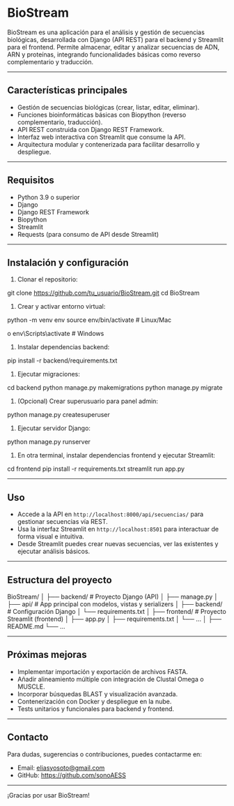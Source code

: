 # BioStream

BioStream es una aplicación para el análisis y gestión de secuencias biológicas, desarrollada con Django (API REST) para el backend y Streamlit para el frontend. Permite almacenar, editar y analizar secuencias de ADN, ARN y proteínas, integrando funcionalidades básicas como reverso complementario y traducción.

---

## Características principales

- Gestión de secuencias biológicas (crear, listar, editar, eliminar).
- Funciones bioinformáticas básicas con Biopython (reverso complementario, traducción).
- API REST construida con Django REST Framework.
- Interfaz web interactiva con Streamlit que consume la API.
- Arquitectura modular y contenerizada para facilitar desarrollo y despliegue.

---

## Requisitos

- Python 3.9 o superior
- Django
- Django REST Framework
- Biopython
- Streamlit
- Requests (para consumo de API desde Streamlit)

---

## Instalación y configuración

1. Clonar el repositorio:

git clone https://github.com/tu_usuario/BioStream.git
cd BioStream

1. Crear y activar entorno virtual:

python -m venv env
source env/bin/activate # Linux/Mac

o
env\Scripts\activate # Windows


1. Instalar dependencias backend:

pip install -r backend/requirements.txt


1. Ejecutar migraciones:

cd backend
python manage.py makemigrations
python manage.py migrate

1. (Opcional) Crear superusuario para panel admin:

python manage.py createsuperuser


1. Ejecutar servidor Django:

python manage.py runserver

1. En otra terminal, instalar dependencias frontend y ejecutar Streamlit:

cd frontend
pip install -r requirements.txt
streamlit run app.py

---

## Uso

- Accede a la API en `http://localhost:8000/api/secuencias/` para gestionar secuencias vía REST.
- Usa la interfaz Streamlit en `http://localhost:8501` para interactuar de forma visual e intuitiva.
- Desde Streamlit puedes crear nuevas secuencias, ver las existentes y ejecutar análisis básicos.

---

## Estructura del proyecto

BioStream/
│
├── backend/ # Proyecto Django (API)
│ ├── manage.py
│ ├── api/ # App principal con modelos, vistas y serializers
│ ├── backend/ # Configuración Django
│ └── requirements.txt
│
├── frontend/ # Proyecto Streamlit (frontend)
│ ├── app.py
│ ├── requirements.txt
│ └── ...
│
├── README.md
└── ...

---

## Próximas mejoras

- Implementar importación y exportación de archivos FASTA.
- Añadir alineamiento múltiple con integración de Clustal Omega o MUSCLE.
- Incorporar búsquedas BLAST y visualización avanzada.
- Contenerización con Docker y despliegue en la nube.
- Tests unitarios y funcionales para backend y frontend.

---

## Contacto

Para dudas, sugerencias o contribuciones, puedes contactarme en:

- Email: eliasyosoto@gmail.com  
- GitHub: https://github.com/sonoAESS

---

¡Gracias por usar BioStream!